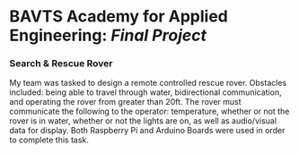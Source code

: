 # **BAVTS** Academy for Applied Engineering: *Final Project*

### Search & Rescue Rover

My team was tasked to design a remote controlled rescue rover. Obstacles included: being able to travel through water, bidirectional communication, and operating the rover from greater than 20ft. The rover must communicate the following to the operator: temperature, whether or not the rover is in water, whether or not the lights are on, as well as audio/visual data for display. Both Raspberry Pi and Arduino Boards were used in order to complete this task.
